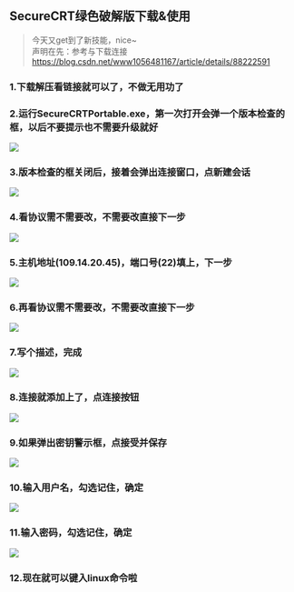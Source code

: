 ## SecureCRT绿色破解版下载&使用

> 今天又get到了新技能，nice~    
> 声明在先：参考与下载连接 https://blog.csdn.net/www1056481167/article/details/88222591    

### 1.下载解压看链接就可以了，不做无用功了

### 2.运行SecureCRTPortable.exe，第一次打开会弹一个版本检查的框，以后不要提示也不需要升级就好

<img src='CRT-1.png'>

### 3.版本检查的框关闭后，接着会弹出连接窗口，点新建会话

<img src='CRT-2.png'>

### 4.看协议需不需要改，不需要改直接下一步

<img src='CRT-3.png'>

### 5.主机地址(109.14.20.45)，端口号(22)填上，下一步

<img src='CRT-4.png'>

### 6.再看协议需不需要改，不需要改直接下一步

<img src='CRT-5.png'>

### 7.写个描述，完成

<img src='CRT-6.png'>

### 8.连接就添加上了，点连接按钮

<img src='CRT-7.png'>

### 9.如果弹出密钥警示框，点接受并保存

<img src='CRT-8.png'>

### 10.输入用户名，勾选记住，确定

<img src='CRT-9.png'>

### 11.输入密码，勾选记住，确定

<img src='CRT-10.png'>

### 12.现在就可以键入linux命令啦
